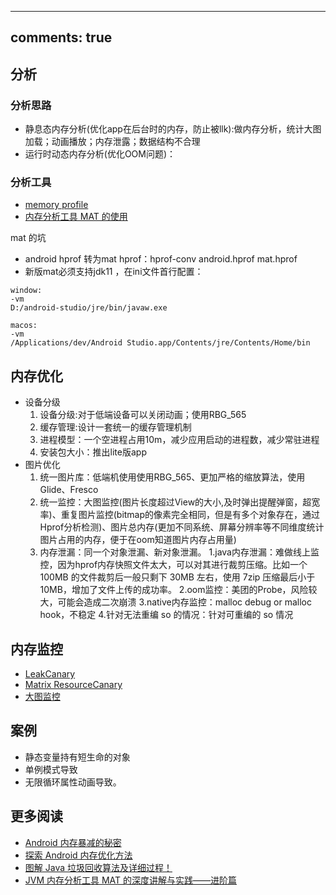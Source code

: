 
---
comments: true
---

## 分析

### 分析思路
- 静息态内存分析(优化app在后台时的内存，防止被llk):做内存分析，统计大图加载；动画播放；内存泄露；数据结构不合理
- 运行时动态内存分析(优化OOM问题)：

### 分析工具
- [memory profile](https://developer.android.com/studio/profile/memory-profiler)
- [内存分析工具 MAT 的使用](http://www.cnblogs.com/tianzhijiexian/p/4268131.html)

mat 的坑

- android hprof 转为mat hprof：hprof-conv android.hprof mat.hprof
- 新版mat必须支持jdk11 ，在ini文件首行配置：
```
window:
-vm
D:/android-studio/jre/bin/javaw.exe

macos:
-vm
/Applications/dev/Android Studio.app/Contents/jre/Contents/Home/bin
```

## 内存优化
- 设备分级
    1. 设备分级:对于低端设备可以关闭动画；使用RBG_565
    2. 缓存管理:设计一套统一的缓存管理机制
    3. 进程模型：一个空进程占用10m，减少应用启动的进程数，减少常驻进程
    4. 安装包大小：推出lite版app
- 图片优化
    1. 统一图片库：低端机使用使用RBG_565、更加严格的缩放算法，使用Glide、Fresco
    2. 统一监控：大图监控(图片长度超过View的大小,及时弹出提醒弹窗，超宽率)、重复图片监控(bitmap的像素完全相同，但是有多个对象存在，通过Hprof分析检测)、图片总内存(更加不同系统、屏幕分辨率等不同维度统计图片占用的内存，便于在oom知道图片内存占用量)
    3. 内存泄漏：同一个对象泄漏、新对象泄漏。
            1.java内存泄漏：难做线上监控，因为hprof内存快照文件太大，可以对其进行裁剪压缩。比如一个 100MB 的文件裁剪后一般只剩下 30MB 左右，使用 7zip 压缩最后小于 10MB，增加了文件上传的成功率。
            2.oom监控：美团的Probe，风险较大，可能会造成二次崩溃
            3.native内存监控：malloc debug or malloc hook，不稳定
            4.针对无法重编 so 的情况：针对可重编的 so 情况


## 内存监控
- [LeakCanary](https://github.com/square/leakcanary)
- [Matrix ResourceCanary](https://github.com/Tencent/matrix/wiki/Matrix-Android-ResourceCanary)
- [大图监控]()



## 案例
- 静态变量持有短生命的对象
- 单例模式导致
- 无限循环属性动画导致。

## 更多阅读
- [Android 内存暴减的秘密](https://cloud.tencent.com/developer/article/1013705)
- [探索 Android 内存优化方法](https://juejin.cn/post/6844903897958449166#heading-35)
- [图解 Java 垃圾回收算法及详细过程！](https://xie.infoq.cn/article/9d4830f6c0c1e2df0753f9858)
- [JVM 内存分析工具 MAT 的深度讲解与实践——进阶篇](https://juejin.cn/post/6911624328472133646#heading-24)